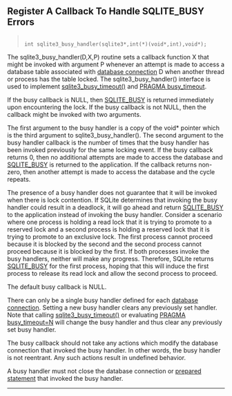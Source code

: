 ## Register A Callback To Handle SQLITE\_BUSY Errors




> ```
> 
> int sqlite3_busy_handler(sqlite3*,int(*)(void*,int),void*);
> 
> ```



The sqlite3\_busy\_handler(D,X,P) routine sets a callback function X
that might be invoked with argument P whenever
an attempt is made to access a database table associated with
[database connection](#sqlite3) D when another thread
or process has the table locked.
The sqlite3\_busy\_handler() interface is used to implement
[sqlite3\_busy\_timeout()](#sqlite3_busy_timeout) and [PRAGMA busy\_timeout](pragma.html#pragma_busy_timeout).


If the busy callback is NULL, then [SQLITE\_BUSY](#SQLITE_ABORT)
is returned immediately upon encountering the lock. If the busy callback
is not NULL, then the callback might be invoked with two arguments.


The first argument to the busy handler is a copy of the void\* pointer which
is the third argument to sqlite3\_busy\_handler(). The second argument to
the busy handler callback is the number of times that the busy handler has
been invoked previously for the same locking event. If the
busy callback returns 0, then no additional attempts are made to
access the database and [SQLITE\_BUSY](#SQLITE_ABORT) is returned
to the application.
If the callback returns non\-zero, then another attempt
is made to access the database and the cycle repeats.


The presence of a busy handler does not guarantee that it will be invoked
when there is lock contention. If SQLite determines that invoking the busy
handler could result in a deadlock, it will go ahead and return [SQLITE\_BUSY](#SQLITE_ABORT)
to the application instead of invoking the
busy handler.
Consider a scenario where one process is holding a read lock that
it is trying to promote to a reserved lock and
a second process is holding a reserved lock that it is trying
to promote to an exclusive lock. The first process cannot proceed
because it is blocked by the second and the second process cannot
proceed because it is blocked by the first. If both processes
invoke the busy handlers, neither will make any progress. Therefore,
SQLite returns [SQLITE\_BUSY](#SQLITE_ABORT) for the first process, hoping that this
will induce the first process to release its read lock and allow
the second process to proceed.


The default busy callback is NULL.


There can only be a single busy handler defined for each
[database connection](#sqlite3). Setting a new busy handler clears any
previously set handler. Note that calling [sqlite3\_busy\_timeout()](#sqlite3_busy_timeout)
or evaluating [PRAGMA busy\_timeout\=N](pragma.html#pragma_busy_timeout) will change the
busy handler and thus clear any previously set busy handler.


The busy callback should not take any actions which modify the
database connection that invoked the busy handler. In other words,
the busy handler is not reentrant. Any such actions
result in undefined behavior.


A busy handler must not close the database connection
or [prepared statement](#sqlite3_stmt) that invoked the busy handler.




---


